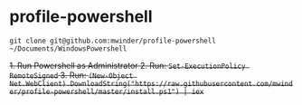 # profile-powershell

```
git clone git@github.com:mwinder/profile-powershell ~/Documents/WindowsPowershell
```

~~1. Run Powershell as Administrator
2. Run: `Set-ExecutionPolicy RemoteSigned`
3. Run: `(New-Object Net.WebClient).DownloadString("https://raw.githubusercontent.com/mwinder/profile-powershell/master/install.ps1") | iex`~~
